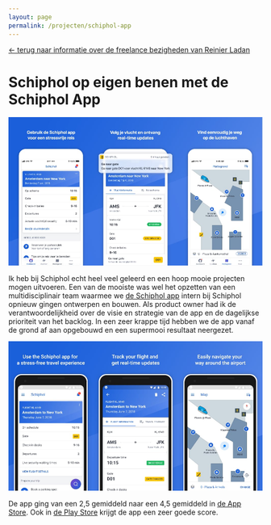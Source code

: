 ```yaml
---
layout: page
permalink: /projecten/schiphol-app
---
```


[← terug naar informatie over de freelance bezigheden van Reinier Ladan](/freelance)

# Schiphol op eigen benen met de Schiphol App

![Een voorbeeld van de flow in de NLZiet app](/assets/schiphol-app-store.jpg)

Ik heb bij Schiphol echt heel veel geleerd en een hoop mooie projecten mogen uitvoeren. Een van de mooiste was wel het opzetten van een multidisciplinair team waarmee we [de Schiphol app](https://schiphol.nl/app) intern bij Schiphol opnieuw gingen ontwerpen en bouwen. Als product owner had ik de verantwoordelijkheid over de visie en strategie van de app en de dagelijkse prioriteit van het backlog. In een zeer krappe tijd hebben we de app vanaf de grond af aan opgebouwd en een supermooi resultaat neergezet.

![Een voorbeeld van de flow in de NLZiet app](/assets/schiphol-play-store.jpg)

De app ging van een 2,5 gemiddeld naar een 4,5 gemiddeld in [de App Store](https://itunes.apple.com/nl/app/schiphol-amsterdam-airport/id409161665?mt=8). Ook in [de Play Store](https://play.google.com/store/apps/details?id=org.schiphol&hl=en) krijgt de app een zeer goede score.
